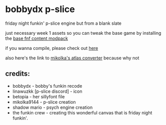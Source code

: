# bobbydx p-slice

friday night funkin' p-slice engine but from a blank slate

just necessary week 1 assets so you can tweak the base game by installing the [base fnf content modpack](https://github.com/bobbydeluxe/basefnf_luareq)

if you wanna compile, please check out [here](https://github.com/ShadowMario/FNF-PsychEngine/blob/main/BUILDING.md)

also here's the link to [mikolka's atlas converter](https://gamebanana.com/tools/18801) because why not

## credits:
- bobbydx - bobby's funkin recode
- linawuzkk [p-slice discord] - icon
- betopia - her sillyfont file
- mikolka9144 - p-slice creation
- shadow mario - psych engine creation
- the funkin crew - creating this wonderful canvas that is friday night funkin'.
